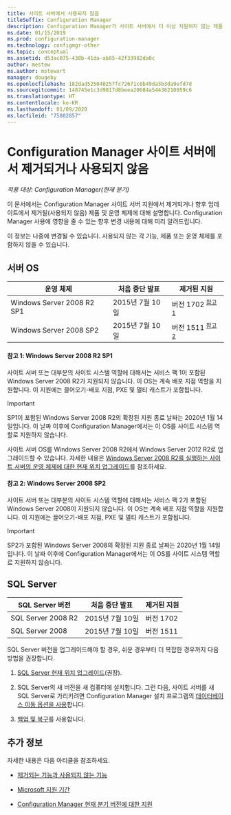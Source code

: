 ```yaml
---
title: 사이트 서버에서 사용되지 않음
titleSuffix: Configuration Manager
description: Configuration Manager가 사이트 서버에서 더 이상 지원하지 않는 제품 및 운영 체제에 대해 알아봅니다.
ms.date: 01/15/2019
ms.prod: configuration-manager
ms.technology: configmgr-other
ms.topic: conceptual
ms.assetid: d53ac075-438b-41da-ab85-42f33982da0c
author: mestew
ms.author: mstewart
manager: dougeby
ms.openlocfilehash: 182dad525040257fc72671c8b49da3b3da9efd7d
ms.sourcegitcommit: 148745e1c3d9817d8beea20684a54436210959c6
ms.translationtype: HT
ms.contentlocale: ko-KR
ms.lasthandoff: 01/09/2020
ms.locfileid: "75802857"
---
```

# <a name="removed-and-deprecated-for-configuration-manager-site-servers"></a>Configuration Manager 사이트 서버에서 제거되거나 사용되지 않음

*적용 대상: Configuration Manager(현재 분기)*

이 문서에서는 Configuration Manager 사이트 서버 지원에서 제거되거나 향후 업데이트에서 제거될(사용되지 않음) 제품 및 운영 체제에 대해 설명합니다. Configuration Manager 사용에 영향을 줄 수 있는 향후 변경 내용에 대해 미리 알려드립니다.  

이 정보는 나중에 변경될 수 있습니다. 사용되지 않는 각 기능, 제품 또는 운영 체제를 포함하지 않을 수 있습니다.  



## <a name="server-os"></a>서버 OS  

|**운영 체제**|**처음 중단 발표**|**제거된 지원** |  
|-|-|-| 
|Windows Server 2008 R2 SP1|2015년 7월 10일| 버전 1702 <sup>[참고 1](#bkmk_note1)</sup>| 
|Windows Server 2008 SP2|2015년 7월 10일|버전 1511 <sup>[참고 2](#bkmk_note2)</sup>|  

#### <a name="bkmk_note1"></a> 참고 1: Windows Server 2008 R2 SP1
사이트 서버 또는 대부분의 사이트 시스템 역할에 대해서는 서비스 팩 1이 포함된 Windows Server 2008 R2가 지원되지 않습니다. 이 OS는 계속 배포 지점 역할을 지원합니다. 이 지원에는 끌어오기-배포 지점, PXE 및 멀티 캐스트가 포함됩니다. 

> [!Important]  
> SP1이 포함된 Windows Server 2008 R2의 확장된 지원 종료 날짜는 2020년 1월 14일입니다. 이 날짜 이후에 Configuration Manager에서는 이 OS를 사이트 시스템 역할로 지원하지 않습니다. 

사이트 서버 OS를 Windows Server 2008 R2에서 Windows Server 2012 R2로 업그레이드할 수 있습니다. 자세한 내용은 [Windows Server 2008 R2를 실행하는 사이트 서버의 운영 체제에 대한 현재 위치 업그레이드](/sccm/core/servers/manage/upgrade-on-premises-infrastructure#BKMK_SupConfigUpgradeSiteSrv)를 참조하세요.  


#### <a name="bkmk_note2"></a> 참고 2: Windows Server 2008 SP2
사이트 서버 또는 대부분의 사이트 시스템 역할에 대해서는 서비스 팩 2가 포함된 Windows Server 2008이 지원되지 않습니다. 이 OS는 계속 배포 지점 역할을 지원합니다. 이 지원에는 끌어오기-배포 지점, PXE 및 멀티 캐스트가 포함됩니다. 

> [!Important]  
> SP2가 포함된 Windows Server 2008의 확장된 지원 종료 날짜는 2020년 1월 14일입니다. 이 날짜 이후에 Configuration Manager에서는 이 OS를 사이트 시스템 역할로 지원하지 않습니다.  



## <a name="sql-server"></a>SQL  Server   

|**SQL Server 버전**|**처음 중단 발표**|**제거된 지원**|   
|-|-|-| 
|SQL Server 2008 R2|2015년 7월 10일|버전 1702| 
|SQL Server 2008|2015년 7월 10일|버전 1511|  


SQL Server 버전을 업그레이드해야 할 경우, 쉬운 경우부터 더 복잡한 경우까지 다음 방법을 권장합니다.

1. [SQL Server 현재 위치 업그레이드](/sccm/core/servers/manage/upgrade-on-premises-infrastructure#BKMK_SupConfigUpgradeDBSrv)(권장).  

2. SQL Server의 새 버전을 새 컴퓨터에 설치합니다. 그런 다음, 사이트 서버를 새 SQL Server로 가리키려면 Configuration Manager 설치 프로그램의 [데이터베이스 이동 옵션을 사용](/sccm/core/servers/manage/modify-your-infrastructure#bkmk_dbconfig)합니다.  

3. [백업 및 복구](/sccm/protect/understand/backup-and-recovery)를 사용합니다.  



## <a name="more-information"></a>추가 정보

자세한 내용은 다음 아티클을 참조하세요. 

- [제거되는 기능과 사용되지 않는 기능](/sccm/core/plan-design/changes/deprecated/removed-and-deprecated)  

- [Microsoft 지원 기간](https://support.microsoft.com/lifecycle)  

- [Configuration Manager 현재 분기 버전에 대한 지원](/sccm/core/servers/manage/current-branch-versions-supported)  

